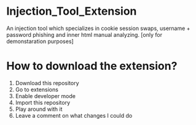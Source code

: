 # Injection_Tool_Extension
An injection tool which specializes in cookie session swaps, username + password phishing and inner html manual analyzing. [only for demonstaration purposes]

# How to download the extension?
1) Download this repository
2) Go to extensions
3) Enable developer mode
4) Import this repository
5) Play around with it
6) Leave a comment on what changes I could do
